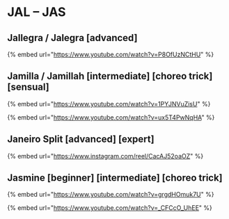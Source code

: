 # JAL – JAS

## Jallegra / Jalegra  \[advanced]

{% embed url="https://www.youtube.com/watch?v=P8OfUzNCtHU" %}

## Jamilla / Jamillah  \[intermediate] \[choreo trick] \[sensual]

{% embed url="https://www.youtube.com/watch?v=1PYJNVuZisU" %}

{% embed url="https://www.youtube.com/watch?v=ux5T4PwNqHA" %}

## Janeiro Split \[advanced] \[expert]

{% embed url="https://www.instagram.com/reel/CacAJ52oaOZ" %}

## Jasmine \[beginner] \[intermediate] \[choreo trick]

{% embed url="https://www.youtube.com/watch?v=grgdHOmuk7U" %}

{% embed url="https://www.youtube.com/watch?v=_CFCcO_UhEE" %}
